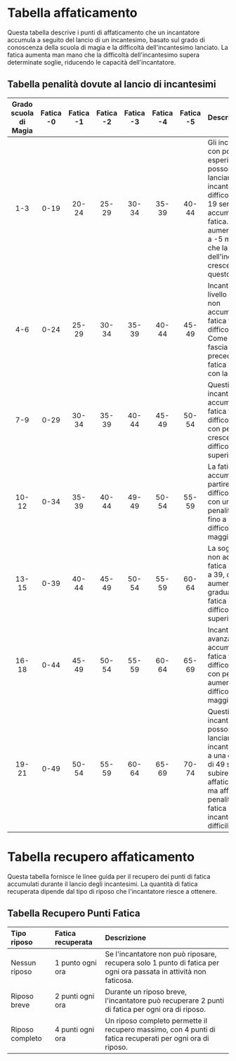 # Tabella affaticamento
Questa tabella descrive i punti di affaticamento che un incantatore accumula a seguito del lancio di un incantesimo, basato sul grado di conoscenza della scuola di magia e la difficoltà dell'incantesimo lanciato. La fatica aumenta man mano che la difficoltà dell'incantesimo supera determinate soglie, riducendo le capacità dell'incantatore.

## Tabella penalità dovute al lancio di incantesimi
| Grado scuola di Magia | Fatica -0 | Fatica -1 | Fatica -2 | Fatica -3 | Fatica -4 | Fatica -5 | Descrizione                                                                                                                                                                                                             |
| :-------------------: | :-------: | :-------: | :-------: | :-------: | :-------: | :-------: | :---------------------------------------------------------------------------------------------------------------------------------------------------------------------------------------------------------------------- |
| 1-3                   | 0-19      | 20-24     | 25-29     | 30-34     | 35-39     | 40-44     | Gli incantatori con poca esperienza possono lanciare incantesimi con difficoltà fino a 19 senza accumulare fatica. La fatica aumenta da -1 a -5 man mano che la difficoltà dell'incantesimo cresce oltre questo valore. |
| 4-6                   | 0-24      | 25-29     | 30-34     | 35-39     | 40-44     | 45-49     | Incantatori di livello medio non accumulano fatica fino a una difficoltà di 24. Come nella fascia precedente, la fatica aumenta con la difficoltà.                                                                      |
| 7-9                   | 0-29      | 30-34     | 35-39     | 40-44     | 45-49     | 50-54     | Questi incantatori non accumulano fatica fino a una difficoltà di 29, con penalità crescenti per difficoltà superiori.                                                                                                  |
| 10-12                 | 0-34      | 35-39     | 40-44     | 49-49     | 50-54     | 55-59     | La fatica si accumula a partire da una difficoltà di 34, con una penalità minima fino a -5 per difficoltà maggiori.                                                                                                     |
| 13-15                 | 0-39      | 40-44     | 45-49     | 50-54     | 55-59     | 60-64     | La soglia per non accumulare fatica è fissata a 39, con aumenti graduali della fatica per difficoltà superiori.                                                                                                         |
| 16-18                 | 0-44      | 45-49     | 50-54     | 55-59     | 60-64     | 65-69     | Incantatori avanzati non accumulano fatica fino a una difficoltà di 44, con penalità in aumento per difficoltà maggiori.                                                                                                |
| 19-21                 | 0-49      | 50-54     | 55-59     | 60-64     | 65-69     | 70-74     | Questi incantatori possono lanciare incantesimi fino a una difficoltà di 49 senza subire affaticamento, ma affrontano penalità di fatica per incantesimi più difficili.                                                 |

# Tabella recupero affaticamento
Questa tabella fornisce le linee guida per il recupero dei punti di fatica accumulati durante il lancio degli incantesimi. La quantità di fatica recuperata dipende dal tipo di riposo che l'incantatore riesce a ottenere.

## Tabella Recupero Punti Fatica
|   Tipo riposo   | Fatica recuperata | Descrizione                                                                                                       |
| :-------------- | :---------------- | :---------------------------------------------------------------------------------------------------------------- |
| Nessun riposo   | 1 punto ogni ora  | Se l'incantatore non può riposare, recupera solo 1 punto di fatica per ogni ora passata in attività non faticosa. |
| Riposo breve    | 2 punti ogni ora  | Durante un riposo breve, l'incantatore può recuperare 2 punti di fatica per ogni ora di riposo.                   |
| Riposo completo | 4 punti ogni ora  | Un riposo completo permette il recupero massimo, con 4 punti di fatica recuperati per ogni ora di riposo.         |
